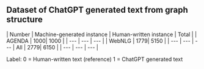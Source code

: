 ## Dataset of ChatGPT generated text from graph structure

<!-- TABLE_GENERATE_START -->

| Number | Machine-generated instance | Human-written instance | Total  |
| AGENDA | 1000| 1000 | 
| --- | --- | --- | 
| WebNLG | 1779| 5150 | 
| --- | --- | --- | 
All | 2779| 6150 | 
| --- | --- | --- | 

<!-- TABLE_GENERATE_END -->



Label: 0 = Human-written text (reference)
       1 = ChatGPT generated text

